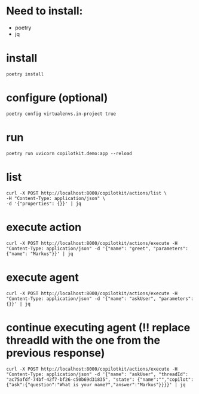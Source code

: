 # Need to install:

- poetry
- jq

# install

```
poetry install
```

# configure (optional)

```
poetry config virtualenvs.in-project true
```

# run

```
poetry run uvicorn copilotkit.demo:app --reload
```

# list

```
curl -X POST http://localhost:8000/copilotkit/actions/list \
-H "Content-Type: application/json" \
-d '{"properties": {}}' | jq
```

# execute action

```
curl -X POST http://localhost:8000/copilotkit/actions/execute -H "Content-Type: application/json" -d '{"name": "greet", "parameters": {"name": "Markus"}}' | jq
```

# execute agent

```
curl -X POST http://localhost:8000/copilotkit/actions/execute -H "Content-Type: application/json" -d '{"name": "askUser", "parameters": {}}' | jq
```

# continue executing agent (!! replace threadId with the one from the previous response)

```
curl -X POST http://localhost:8000/copilotkit/actions/execute -H "Content-Type: application/json" -d '{"name": "askUser", "threadId": "ac75afdf-74bf-42f7-bf26-c50b69d31835", "state": {"name":"","copilot":{"ask":{"question":"What is your name?","answer":"Markus"}}}}' | jq
```
